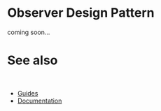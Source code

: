 # Observer Design Pattern

coming soon...

# See also
​
* [Guides](/docs/documentation/guides)
* [Documentation](/docs/documentation)
